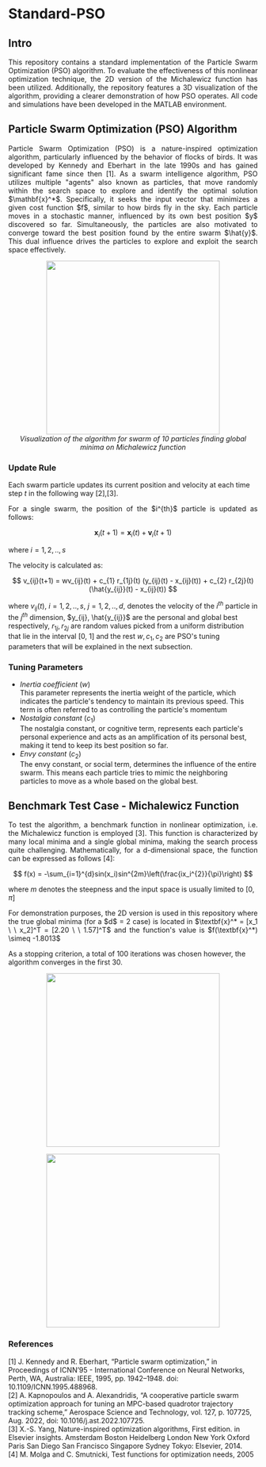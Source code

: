 # Standard-PSO

## Intro
<p align="justify ">
This repository contains a standard implementation of the Particle Swarm Optimization (PSO) algorithm. To evaluate the effectiveness of this nonlinear optimization technique, the 2D version of the Michalewicz function has been utilized. Additionally, the repository features a 3D visualization of the algorithm, providing a clearer demonstration of how PSO operates. All code and simulations have been developed in the MATLAB environment.
</p>

## Particle Swarm Optimization (PSO) Algorithm 
<p align="justify ">
Particle Swarm Optimization (PSO) is a nature-inspired optimization algorithm, particularly influenced by the behavior of flocks of birds. It was developed by Kennedy and Eberhart in the late 1990s and has gained significant fame since then [1]. As a swarm intelligence algorithm, PSO utilizes multiple "agents" also known as particles, that move randomly within the search space to explore and identify the optimal solution $\mathbf{x}^*$. Specifically, it seeks the input vector that minimizes a given cost function $f$, similar to how birds fly in the sky. Each particle moves in a stochastic manner, influenced by its own best position $y$ discovered so far. Simultaneously, the particles are also motivated to converge toward the best position found by the entire swarm $\hat{y}$. This dual influence drives the particles to explore and exploit the search space effectively. 
</p>

<p align="center">
<img src="https://github.com/user-attachments/assets/555a002a-705a-4cd1-ab83-1e727eef0483" width="350"/> <br>
  <i>Visualization of the algorithm for swarm of 10 particles finding global minima on Michalewicz function</i>
</p>

### Update Rule
Each swarm particle updates its current position and velocity at each time step $t$ in the following way [2],[3].
<p align="justify ">
For a single swarm, the position of the $i^{th}$ particle is updated as follows:
</p>

$$ 
\mathbf{x}_i(t+1)=\mathbf{x}_i(t)+\mathbf{v}_i(t+1)   
$$ 

where $i=1,2,..,s$

<p align="justify ">
The velocity is calculated as:
</p>

$$ 
v_{ij}(t+1) = wv_{ij}(t) + c_{1} r_{1j}(t) (y_{ij}(t) - x_{ij}(t)) + c_{2} r_{2j}(t) (\hat{y_{ij}}(t) - x_{ij}(t)) 
$$ 

where $v_{ij}(t)$, $i=1,2,..,s$, $j=1,2,..,d$, denotes the velocity of the $i^{th}$ particle in the $j^{th}$ dimension, $y_{ij}, \hat{y_{ij}}$ are the personal and global best respectively, $r_{1j}, r_{2j}$ are random values picked from a uniform distribution that lie in the interval [0, 1] and the rest $w, c_{1}, c_{2}$ are PSO's tuning parameters that will be explained in the next subsection.

### Tuning Parameters
- <i>Inertia coefficient</i>  ($w$)<br />
    This parameter represents the inertia weight of the particle, which indicates the particle's tendency to maintain its previous speed. This term is often referred to as controlling the particle's momentum
- <i>Nostalgia constant</i>   ($c_{1}$)<br />
    The nostalgia constant, or cognitive term, represents each particle's personal experience and acts as an amplification of its personal best, making it tend to keep its best position so far.
- <i>Envy constant</i> ($c_{2}$)<br />
    The envy constant, or social term, determines the influence of the entire swarm. This means each particle tries to mimic the neighboring particles to move as a whole based on the global best.

## Benchmark Test Case - Michalewicz Function

<p align="justify ">
To test the algorithm, a benchmark function in nonlinear optimization, i.e. the Michalewicz function is employed [3]. This function is characterized by many local minima and a single global minima, making the search process quite challenging. Mathematically, for a d-dimensional space, the function can be expressed as follows [4]:
</p>

$$
  f(x) = -\sum_{i=1}^{d}sin(x_i)sin^{2m}\left(\frac{ix_i^{2}}{\pi}\right) 
$$

where $m$ denotes the steepness and the input space is usually limited to $[0, \pi]$

<p align="justify ">
For demonstration purposes, the 2D version is used in this repository where the true global minima (for a $d$ = 2 case) is located in $\textbf{x}^* =  [x_1 \ \  x_2]^T =  [2.20 \ \  1.57]^T$ and the function's value is  $f(\textbf{x}^*) \simeq  -1.8013$

As a stopping criterion, a total of 100 iterations was chosen however, the algorithm converges in the first 30.
</p>

<p align="center">
<img src="https://github.com/user-attachments/assets/d617bcd4-eb97-4ca8-9cb1-8793930d51e9" width="350"/>
</p>

<p align="center">
<img src="https://github.com/user-attachments/assets/a5a03630-723b-4bc7-9040-3387c35af667" width="350"/>
</p>


### References
[1] J. Kennedy and R. Eberhart, “Particle swarm optimization,” in Proceedings of ICNN’95 - International Conference on Neural Networks, Perth, WA, Australia: IEEE, 1995, pp. 1942–1948. doi: 10.1109/ICNN.1995.488968. <br>
[2] A. Kapnopoulos and A. Alexandridis, “A cooperative particle swarm optimization approach for tuning an MPC-based quadrotor trajectory tracking scheme,” Aerospace Science and Technology, vol. 127, p. 107725, Aug. 2022, doi: 10.1016/j.ast.2022.107725.<br>
[3] X.-S. Yang, Nature-inspired optimization algorithms, First edition. in Elsevier insights. Amsterdam Boston Heidelberg London New York Oxford Paris San Diego San Francisco Singapore Sydney Tokyo: Elsevier, 2014.  <br>
[4] M. Molga and C. Smutnicki, Test functions for optimization needs, 2005


